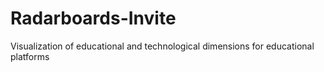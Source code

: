 # Radarboards-Invite
Visualization of educational and technological dimensions for educational platforms 
